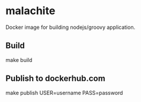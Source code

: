# malachite
Docker image for building nodejs/groovy application.

## Build
  make build

## Publish to dockerhub.com
  make publish USER=username PASS=password
